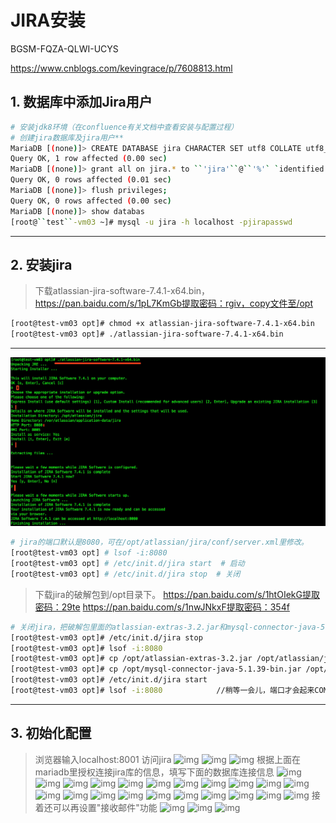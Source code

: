 # JIRA安装

BGSM-FQZA-QLWI-UCYS

https://www.cnblogs.com/kevingrace/p/7608813.html

## 1. 数据库中添加Jira用户
``` bash
# 安装jdk8环境（在confluence有关文档中查看安装与配置过程）
# 创建jira数据库及jira用户**
MariaDB [(none)]> CREATE DATABASE jira CHARACTER SET utf8 COLLATE utf8_bin;
Query OK, 1 row affected (0.00 sec)
MariaDB [(none)]> grant all on jira.* to ``'jira'``@``'%'` `identified by ``'jirapasswd'``;
Query OK, 0 rows affected (0.01 sec)
MariaDB [(none)]> flush privileges;
Query OK, 0 rows affected (0.00 sec)
MariaDB [(none)]> show databas
[root@``test``-vm03 ~]# mysql -u jira -h localhost -pjirapasswd
```
***

## 2. 安装jira
> 下载atlassian-jira-software-7.4.1-x64.bin，https://pan.baidu.com/s/1pL7KmGb提取密码：rgiv，copy文件至/opt
```bash
[root@test-vm03 opt]# chmod +x atlassian-jira-software-7.4.1-x64.bin
[root@test-vm03 opt]# ./atlassian-jira-software-7.4.1-x64.bin
```
***
![img](./907596-20170928214103294-81908950.jpg)

```bash
# jira的端口默认是8080，可在/opt/atlassian/jira/conf/server.xml里修改。
[root@test-vm03 opt] # lsof -i:8080
[root@test-vm03 opt] # /etc/init.d/jira start  # 启动
[root@test-vm03 opt] # /etc/init.d/jira stop  # 关闭
```
> 下载jira的破解包到/opt目录下。
> https://pan.baidu.com/s/1htOIekG提取密码：29te
> https://pan.baidu.com/s/1nwJNkxF提取密码：354f

```bash
# 关闭jira，把破解包里面的atlassian-extras-3.2.jar和mysql-connector-java-5.1.39-bin.jar两个文件复制到/opt/atlassian/jira/atlassian-jira/WEB-INF/lib/目录下
[root@test-vm03 opt]# /etc/init.d/jira stop
[root@test-vm03 opt]# lsof -i:8080
[root@test-vm03 opt]# cp /opt/atlassian-extras-3.2.jar /opt/atlassian/jira/atlassian-jira/WEB-INF/lib/
[root@test-vm03 opt]# cp /opt/mysql-connector-java-5.1.39-bin.jar /opt/atlassian/jira/atlassian-jira/WEB-INF/lib/
[root@test-vm03 opt]# /etc/init.d/jira start
[root@test-vm03 opt]# lsof -i:8080            //稍等一会儿，端口才会起来COMMAND  PID USER  FD  TYPE DEVICE SIZE/OFF NODE NAME java  79629 jira  73u IPv6 811723   0t0 TCP *:webcache (LISTEN)其中atlassian-extras-3.2.jar是用来替换原来的atlassian-extras-3.2.jar文件，用作破解jira系统的，而mysql-connector-java-5.1.39-bin.jar是用来连接mysql数据库的驱动软件包。
```
***

## 3. 初始化配置
> 浏览器输入localhost:8001 访问jira
![img](https://images2017.cnblogs.com/blog/907596/201709/907596-20170928215514481-541728049.jpg)
![img](https://images2017.cnblogs.com/blog/907596/201709/907596-20170928215522465-1216153095.jpg)
![img](https://images2017.cnblogs.com/blog/907596/201709/907596-20170928215531653-333219369.jpg)
> 根据上面在mariadb里授权连接jira库的信息，填写下面的数据库连接信息
![img](https://images2017.cnblogs.com/blog/907596/201709/907596-20170928215634075-178976912.jpg)
![img](https://images2017.cnblogs.com/blog/907596/201709/907596-20170928220703044-1714313449.jpg)
![img](https://images2017.cnblogs.com/blog/907596/201709/907596-20170929102938622-1788861784.jpg) 
![img](https://images2017.cnblogs.com/blog/907596/201709/907596-20170929103034044-1598120842.jpg)
![img](https://images2017.cnblogs.com/blog/907596/201709/907596-20170929103145778-1584287197.jpg)
![img](https://images2017.cnblogs.com/blog/907596/201709/907596-20170929103633872-1164582803.jpg)
![img](https://images2017.cnblogs.com/blog/907596/201709/907596-20170929103641403-1342963412.jpg)
![img](https://images2017.cnblogs.com/blog/907596/201709/907596-20170929104314059-695261530.jpg)
![img](https://images2017.cnblogs.com/blog/907596/201709/907596-20170929104320559-1031639784.jpg)
![img](https://images2017.cnblogs.com/blog/907596/201709/907596-20170929104328137-1427413418.jpg)
![img](https://images2017.cnblogs.com/blog/907596/201709/907596-20170929104336887-40548536.jpg)
![img](https://images2017.cnblogs.com/blog/907596/201709/907596-20170929104354575-1239825397.jpg)
![img](https://images2017.cnblogs.com/blog/907596/201709/907596-20170929104402497-1486580537.jpg)
![img](https://images2017.cnblogs.com/blog/907596/201709/907596-20170929104409434-1778848467.jpg)
![img](https://images2017.cnblogs.com/blog/907596/201709/907596-20170929104820903-1060911039.jpg)
![img](https://images2017.cnblogs.com/blog/907596/201709/907596-20170929110554497-1574855208.jpg)
![img](https://images2017.cnblogs.com/blog/907596/201709/907596-20170929110608950-1531027237.jpg)
![img](https://images2017.cnblogs.com/blog/907596/201709/907596-20170929110617450-1567736154.jpg)
![img](https://images2017.cnblogs.com/blog/907596/201709/907596-20170929110626762-212436519.jpg)
![img](https://images2017.cnblogs.com/blog/907596/201709/907596-20170929110759419-2105863568.jpg)
![img](https://images2017.cnblogs.com/blog/907596/201709/907596-20170929110811419-632978493.jpg)
> 接着还可以再设置"接收邮件"功能
![img](https://images2017.cnblogs.com/blog/907596/201709/907596-20170929111142919-1211273975.jpg)
![img](https://images2017.cnblogs.com/blog/907596/201709/907596-20170929111150278-453811164.jpg)
![img](https://images2017.cnblogs.com/blog/907596/201709/907596-20170929111157872-975613913.jpg)